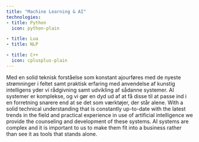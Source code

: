 ```yaml
---
title: "Machine Learning & AI"
technologies:
- title: Python
  icon: python-plain

- title: Lua
- title: NLP

- title: C++
  icon: cplusplus-plain
---
```

<span lang="dk">
    Med en solid teknisk forståelse som konstant ajourføres med de nyeste
    strømninger i feltet samt praktisk erfaring med anvendelse af kunstig
    intelligens yder vi rådgivning samt udvikling af sådanne systemer. AI
    systemer er komplekse, og vi gør en dyd ud af at få disse til at passe
    ind i en forretning snarere end at se det som værktøjer, der står alene.
</span>
<span lang="en">
  With a solid technical understanding that is constantly up-to-date with the
  latest trends in the field and practical experience in use of artificial
  intelligence we provide the counseling and development of these systems.
  AI systems are complex and it is important to us to make them 
  fit into a business rather than see it as tools that stands alone.
</span>
